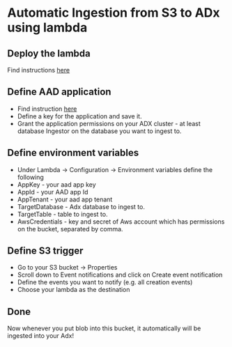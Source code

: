 # Automatic Ingestion from S3 to ADx using lambda
## Deploy the lambda
Find instructions [here]( https://docs.aws.amazon.com/lambda/latest/dg/gettingstarted-package.html)
## Define AAD application
* Find instruction [here]( https://docs.microsoft.com/azure/active-directory/develop/howto-create-service-principal-portal)
* Define a key for the application and save it.
* Grant the application permissions on your ADX cluster - at least database Ingestor on the database you want to ingest to.
## Define environment variables
* Under Lambda -> Configuration -> Environment variables define the following
* AppKey - your aad app key
*	AppId - your AAD app Id
*	AppTenant - your aad app tenant
*	TargetDatabase - Adx database to ingest to.
*	TargetTable - table to ingest to.
*	AwsCredentials - key and secret of Aws account which has permissions on the bucket, separated by comma.
## Define S3 trigger
*	Go to your S3 bucket -> Properties
*	Scroll down to Event notifications and click on Create event notification
*	Define the events you want to notify (e.g. all creation events)
*	Choose your lambda as the destination
## Done
Now whenever you put blob into this bucket, it automatically will be ingested into your Adx!
